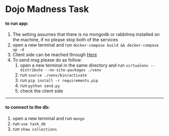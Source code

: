 Dojo Madness Task
=============

#### to run app:

1. The setting assumes that there is no mongodb or rabbitmq installed on the machine, if no please stop both of the services                
2. open a new terminal and run `docker-compose build && docker-compose up -d`
3. Client side can be reached through [Here](http://localhost:8888)
4. To send msg please do as follow:
    1. open a new terminal in the same directory and run `virtualenv --distribute --no-site-packages ./venv`
    2. run `source ./venv/bin/activate`
    3. run `pip install -r requirements.pip`
    4. run `python send.py`
    5. check the client side
----

#### to connect to the db:

1. open a new terminal and run `mongo`
2. run `use task_db`
3. run `show collections`
       
